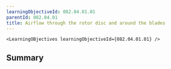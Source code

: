 ```yaml
---
learningObjectiveId: 082.04.01.01
parentId: 082.04.01
title: Airflow through the rotor disc and around the blades
---
```


```tsx eval
<LearningOBjectives learningObjectiveId={082.04.01.01} />
```

## Summary

